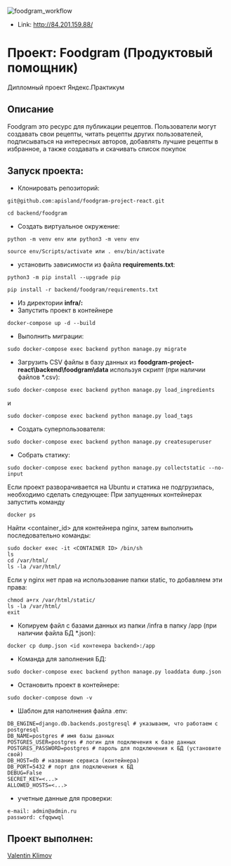 ![foodgram_workflow](https://github.com/apisland/foodgram-project-react/actions/workflows/foodgram_workflow.yml/badge.svg)

- Link: http://84.201.159.88/

# Проект: Foodgram (Продуктовый помощник)
Дипломный проект Яндекс.Практикум

## Описание
Foodgram это ресурс для публикации рецептов.
Пользователи могут создавать свои рецепты, читать рецепты других пользователей, подписываться на интересных авторов,
добавлять лучшие рецепты в избранное, а также создавать и скачивать список покупок


## Запуск проекта:
- Клонировать репозиторий:
```
git@github.com:apisland/foodgram-project-react.git
```
```
cd backend/foodgram
```
- Создать виртуальное окружение:
```
python -m venv env или python3 -m venv env
```
```
source env/Scripts/activate или . env/bin/activate
```
- установить зависимости из файла **requirements.txt**:
```
python3 -m pip install --upgrade pip
```
```
pip install -r backend/foodgram/requirements.txt
```

- Из директории **infra/:**
-  Запустить проект в контейнере
```
docker-compose up -d --build
```
- Выполнить миграции:
```
sudo docker-compose exec backend python manage.py migrate
```
- Загрузить CSV файлы в базу данных из __foodgram-project-react\backend\foodgram\data__ используя скрипт (при наличии файлов *.csv):
```
sudo docker-compose exec backend python manage.py load_ingredients
```
и
```
sudo docker-compose exec backend python manage.py load_tags
```

- Создать суперпользователя:
```
sudo docker-compose exec backend python manage.py createsuperuser
```
- Собрать статику:
```
sudo docker-compose exec backend python manage.py collectstatic --no-input
```
Если проект разворачивается на Ubuntu и статика не подгрузилась,
необходимо сделать следующее:
При запущенных контейнерах запустить команду
```
docker ps
```
Найти <container_id> для контейнера nginx, затем выполнить последовательно команды:
```
sudo docker exec -it <CONTAINER ID> /bin/sh
ls
cd /var/html/
ls -la /var/html/
```
Если у nginx нет прав на использование папки static, то добавляем эти права:
```
chmod a+rx /var/html/static/
ls -la /var/html/
exit
```
- Копируем файл с базами данных из папки /infra в папку /app (при наличии файла БД *.json):
```
docker cp dump.json <id контенера backend>:/app
```
- Команда для заполнения БД:
```
sudo docker-compose exec backend python manage.py loaddata dump.json
```
- Остановить проект в контейнере:
```
sudo docker-compose down -v
```
- Шаблон для наполнения файла .env:
```
DB_ENGINE=django.db.backends.postgresql # указываем, что работаем с postgresql
DB_NAME=postgres # имя базы данных
POSTGRES_USER=postgres # логин для подключения к базе данных
POSTGRES_PASSWORD=postgres # пароль для подключения к БД (установите свой)
DB_HOST=db # название сервиса (контейнера)
DB_PORT=5432 # порт для подключения к БД
DEBUG=False
SECRET_KEY=<...>
ALLOWED_HOSTS=<...>
```
- учетные данные для проверки:
```
e-mail: admin@admin.ru
password: cfqqwwql
```
## Проект выполнен:
[Valentin Klimov](https://github.com/apisland)
